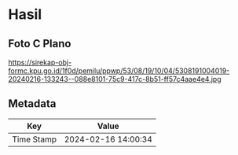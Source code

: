 # Hasil

## Foto C Plano

https://sirekap-obj-formc.kpu.go.id/1f0d/pemilu/ppwp/53/08/19/10/04/5308191004019-20240216-133243--088e8101-75c9-417c-8b51-ff57c4aae4e4.jpg


## Metadata

| Key        | Value               |
| ---------- | ------------------- |
| Time Stamp | 2024-02-16 14:00:34 |



